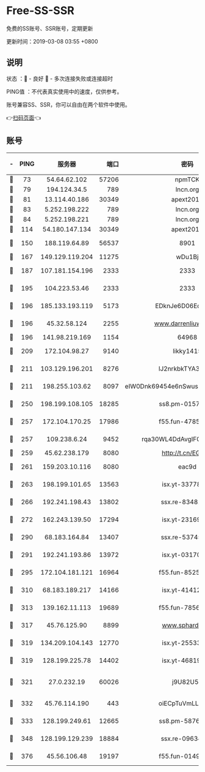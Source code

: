 # Free-SS-SSR

免费的SS账号、SSR账号，定期更新

更新时间：2019-03-08 03:55 +0800

## 说明

状态     ：🙂 - 良好 🙁 - 多次连接失败或连接超时

PING值   ：不代表真实使用中的速度，仅供参考。

账号兼容SS、SSR，你可以自由在两个软件中使用。

👉[扫码页面](https://liesauer.github.io/Free-SS-SSR/)👈

## 账号

|-|PING|服务器|端口|密码|加密方式|区域|
|:----:|:----:|:-----:|-----:|:----:|:----:|:----:|
|🙂|73|54.64.62.102|57206|npmTCK|rc4-md5|JP|
|🙂|79|194.124.34.5|789|lncn.org|rc4|JP|
|🙂|81|13.114.40.186|30349|apext2019|chacha20|JP|
|🙂|83|5.252.198.222|789|lncn.org|rc4|JP|
|🙂|84|5.252.198.221|789|lncn.org|rc4|JP|
|🙂|114|54.180.147.134|30349|apext2019|chacha20|KR|
|🙂|150|188.119.64.89|56537|8901|aes-256-cfb|RU|
|🙂|167|149.129.119.204|11275|wDu1Bj|rc4-md5|HK|
|🙂|187|107.181.154.196|2333|2333|aes-256-cfb|US|
|🙂|195|104.223.53.46|2333|2333|aes-256-cfb|US|
|🙂|196|185.133.193.119|5173|EDknJe6D06EoWDaw|aes-256-cfb|US|
|🙂|196|45.32.58.124|2255|www.darrenliuwei.com|aes-256-cfb|JP|
|🙂|196|141.98.219.169|1154|64968|chacha20|US|
|🙂|209|172.104.98.27|9140|likky1415|aes-256-cfb|JP|
|🙂|211|103.129.196.201|8276|lJ2nrkbkTYA30wv0|aes-256-cfb|US|
|🙂|211|198.255.103.62|8097|eIW0Dnk69454e6nSwuspv9DmS201tQ0D|aes-256-cfb|US|
|🙂|250|198.199.108.105|18285|ss8.pm-01574549|aes-256-cfb|US|
|🙂|257|172.104.170.25|17986|f55.fun-47859679|aes-256-cfb|SG|
|🙂|257|109.238.6.24|9452|rqa30WL4DdAvgIFG6Fs3znzTa|aes-256-cfb|FR|
|🙂|259|45.62.238.179|8080|http://t.cn/EGJIyrl|rc4-md5|CA|
|🙂|261|159.203.10.116|8080|eac9d|aes-256-cfb|CA|
|🙂|263|198.199.101.65|13563|isx.yt-33778522|aes-256-cfb|US|
|🙂|266|192.241.198.43|13802|ssx.re-83481697|aes-256-cfb|US|
|🙂|272|162.243.139.50|17294|isx.yt-23169246|aes-256-cfb|US|
|🙂|290|68.183.164.84|13407|ssx.re-53745129|aes-256-cfb|US|
|🙂|291|192.241.193.86|13972|isx.yt-03170205|aes-256-cfb|US|
|🙂|295|172.104.181.121|16964|f55.fun-85258208|aes-256-cfb|SG|
|🙂|310|68.183.189.217|14166|isx.yt-41412317|aes-256-cfb|SG|
|🙂|313|139.162.11.113|19689|f55.fun-78561248|aes-256-cfb|SG|
|🙂|317|45.76.125.90|8899|www.sphard.com|aes-256-cfb|AU|
|🙂|319|134.209.104.143|12770|isx.yt-25533244|aes-256-cfb|SG|
|🙂|319|128.199.225.78|14402|isx.yt-46819903|aes-256-cfb|SG|
|🙂|321|27.0.232.19|60026|j9U82U53|xchacha20-ietf-poly1305|HK|
|🙂|332|45.76.114.190|443|oiECpTuVmLLxk4Ts|aes-256-cfb|AU|
|🙂|333|128.199.249.61|12665|ss8.pm-58768243|aes-256-cfb|SG|
|🙂|348|128.199.129.239|18884|ssx.re-09634960|aes-256-cfb|SG|
|🙂|376|45.56.106.48|19197|f55.fun-01494565|aes-256-cfb|US|
